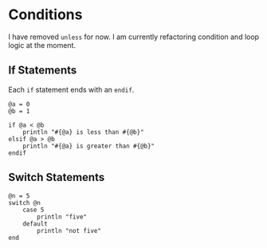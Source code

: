 # Conditions

I have removed `unless` for now. I am currently refactoring condition and loop logic at the moment.

## If Statements
Each `if` statement ends with an `endif`.

```
@a = 0
@b = 1

if @a < @b
    println "#{@a} is less than #{@b}"
elsif @a > @b
    println "#{@a} is greater than #{@b}"
endif
```

## Switch Statements

```
@n = 5
switch @n
    case 5
        println "five"
    default
        println "not five"
end
```